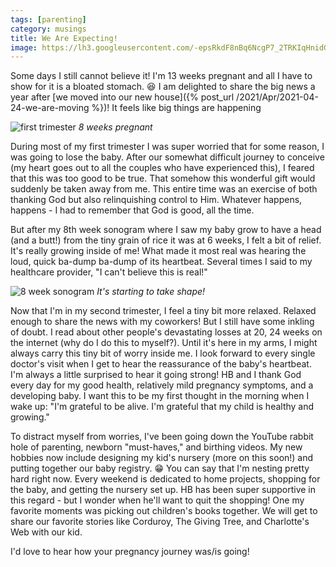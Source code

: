 ```yaml
---
tags: [parenting]
category: musings
title: We Are Expecting!
image: https://lh3.googleusercontent.com/-epsRkdF8nBq6NcgP7_2TRKIqHnidGsgvsQCQSXFeLO9e9938OMIOAYb__tsaoKB5HFNJ7_D7H2VceG8N53tYb_VvUolByZRZndTRFfkxc5rpuMf4j6wI95kjH7Vh-atIVOMHPXY0N2OimqGazK86qBiREAzhhWRdh8XCPx9v-KceY3EZ56nof4WoPjoy-AOk1GU21Zue1GQGjKHat036JbJsVEPwZ-llFHNPQskibzVTWgaoJpW28qEcQUOPM3qp-Yu7TnSsBAxOQmKIbka2Hs3DVZLIZLnlOj1bjiyEeLBsLC9WLFRw_czLau1Aq03z35oXXyrotnYMYPhGjZ4qhPI-YjDZsTTmQXZ5yFLRcwIyHehK1_MELTJLRH-1JRhZyuwnATYD4FLLfkbFmuSCoa-wLm2n2S5_aH76t_szezwSqyCibNFP34C-PvALBU8x_SfKvRhItJv7Ohg-hgJ_YnjGxt8QqjzrUZ6gyVKlV5d45H_hrn7Z83N13qONKmsZO97TQkQSkLqcDFalG_rssbrWcv6anCUsqwA8_nTKXUEDFcf9T8xL1UpHW1ZvcpR_oc8ZiagP9HTCxxwR_IKwPCgbxVfkgsvBUzQmrhuTPWVMUN5qDzIubNehN6x9YMHSDHkNScsnqDaoDCIQ-IHKFRYlwa37PnMjNbJYkt5k7RrYDW3K4l2ZnQikKUQPXbR6oBkwxe1Es8CdJjDs2aFmlSDDKJkcEZdFwiw_mPZtzGjRY_I1Xlh9t8AAwVR4NYXrcOhbnkS_mZA6qEi0UwC4Zoym81c37ZJksaCXVda0iAAALcg1L3QsWpw=w1383-h1037-no?authuser=0
---
```


Some days I still cannot believe it! I'm 13 weeks pregnant and all I have to show for it is a bloated stomach. :laughing: I am delighted to share the big news a year after [we moved into our new house]({% post_url /2021/Apr/2021-04-24-we-are-moving %})! It feels like big things are happening

![first trimester](https://lh3.googleusercontent.com/ikYxhhAUzJFQSuGgN-LXyNkRH67b0u5DYn3ApLQKqqXAnzIMgbM_0Kf9a8SdMSKuT4pLm7gYoE3VfqiDMSkqEe2S4sy1OtzrB6mpLHmfFSMWUKh2hLE27jb3a2eoDKg_i2KRQuOvF1VgaOX8_0xzUQrcCjcpNh5ZJ0O_uN-UABQu9yYYUS4omKuLuABYn2yH7wnTBeVmM4hd8qnTRin903UGbf7nDvdXOVOkuvmizY4yWjTyCHcGdzqZCO9DfaiPAnYTUoWlwdpPkBGhMEG9YNKPiFcDKE8Tryze5W9CAbrWSd1SVwU4RKDK_lrKRi6-4JaUzdHc7IlHbtVQD_0c8sA4c5ILudMvzsViZKGkDXRgKtkSy08WIh6HRl4cXfu_vVOTTTyT1CeKDTwDSM_fm9ktFKCmN8LjXsqr3IsqIWgXVCHQNjwTFZNSNcf_mQIh0ZP2s174-OsxgFdk9tE9O0Ohrep7teo_1u3myuPQSbbWq78OJDshFU-YSpgNM8u1wK5TnBkMkykDKOtZbNCbHtyPxDC99-9B_UteGIB-Ro4m2MXUR750IQezxDd40gfRaICwP44CRGRl9qEsYJxv9oF7K_hu20iFJ83DTgtL9o1Y57oFxWUioMjrdCN4sCDkLIxWiRBy2QHDKgjtTXl8BYu_bf0JFiHS7Z_lPeOn6iurLhDTi7JV8-fDbafx8_mT2VD7lCGkCXsc7bO6x2vP5t2ewSR2DZN673_n9vZMi7f3dU6Fc9j1JT_IuBABCVYYJOqtFl9vqEDXutrmqeX8MWxpgDdjrIA90pgARpq7MBzn4LVTzGrgp39v=w778-h1037-no?authuser=0)
*8 weeks pregnant*

During most of my first trimester I was super worried that for some reason, I was going to lose the baby. After our somewhat difficult journey to conceive (my heart goes out to all the couples who have experienced this), I feared that this was too good to be true. That somehow this wonderful gift would suddenly be taken away from me. This entire time was an exercise of both thanking God but also relinquishing control to Him. Whatever happens, happens - I had to remember that God is good, all the time.

But after my 8th week sonogram where I saw my baby grow to have a head (and a butt!) from the tiny grain of rice it was at 6 weeks, I felt a bit of relief. It's really growing inside of me! What made it most real was hearing the loud, quick ba-dump ba-dump of its heartbeat. Several times I said to my healthcare provider, "I can't believe this is real!"

![8 week sonogram](https://lh3.googleusercontent.com/hwzTzl9Sagmtx_zVFBWTcWF_pE37izQlAS3l8BgzJglul7JZ3bzsuGRC_ay43u0b4MxZ45Z_01Ts_tOIzK4WNoXL7k_GCUT7xLFC3QjwP2rg06DfLGVhxQXooYdyxQF3r-xzS8bmQFIjAmmDXCBYDCckFeGaptx7iO_A3DyR7ufAEbwYq7GGOoOgtUeW8xtWOQyxGjbkjqNs45WeOoaInLaQoNL_YEGJw4x-LqqEeFj3rIGopzb0Upe7KS88dIhNVa9whOv5j05zXTcZpnWi2OHx0VJbYN7gWe9dVf5bm0GbRnqQMuHaw3IXvUmyfo7EwvyO5e-zH-R17MbW3D9D9YL6msHqWq1_e2e3d56c98FS1nldq8RajBk2RNc8AJ2rLTioYq5JY1VpJomrt7FRoIiFSH4FUPdJtU0fQoxpoBaGmRwpQvCwA-HWz8Yo7-q0xZ_sXqr_HpZ2BMXlqVx3MjvP0omCeoT8V8LsRHP8xT9WvnLsgYA_Q1Ra4uLwRD1KtsDbWbnD499_avpyzQzu7Dc7D2mHyL5RerhZB1OnPL6sI8iaP9ZQIK0TI6urWIShHZL7QSpOCEwtIdJaNp02msTSxqHBXaN5FTzE_3H8t1WCptRkSzJNaLK_sSn7EKIzzZ_r8D-kvCokIFV2VqGOqCPXn5GX-V-CdVBpswNRD0LtOWB9z7XRwoxY2OtyJE4wSgwhkTfJ-RwVmG8T9ru-s67XPey6uh3VzZMbjB7mXMYSmVj3BtdvvlfOR9o7bDTXt9pi_RvPA2mR_1JJ7cY9LgESI6PPeob83cNFwtBvrW3-rFW6kq_b-oZH=w778-h1037-no?authuser=0)
*It's starting to take shape!*

Now that I'm in my second trimester, I feel a tiny bit more relaxed. Relaxed enough to share the news with my coworkers! But I still have some inkling of doubt. I read about other people's devastating losses at 20, 24 weeks on the internet (why do I do this to myself?). Until it's here in my arms, I might always carry this tiny bit of worry inside me. I look forward to every single doctor's visit when I get to hear the reassurance of the baby's heartbeat. I'm always a little surprised to hear it going strong! HB and I thank God every day for my good health, relatively mild pregnancy symptoms, and a developing baby. I want this to be my first thought in the morning when I wake up: "I'm grateful to be alive. I'm grateful that my child is healthy and growing."

To distract myself from worries, I've been going down the YouTube rabbit hole of parenting, newborn "must-haves," and birthing videos. My new hobbies now include designing my kid's nursery (more on this soon!) and putting together our baby registry. :grin: You can say that I'm nesting pretty hard right now. Every weekend is dedicated to home projects, shopping for the baby, and getting the nursery set up. HB has been super supportive in this regard - but I wonder when he'll want to quit the shopping! One my favorite moments was picking out children's books together. We will get to share our favorite stories like Corduroy, The Giving Tree, and Charlotte's Web with our kid.

I'd love to hear how your pregnancy journey was/is going!
